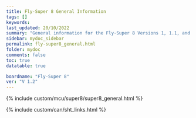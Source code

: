 ```yaml
---
title: Fly-Super 8 General Information
tags: []
keywords: 
last_updated: 20/10/2022
summary: "General information for the Fly-Super 8 Versions 1, 1.1, and 1.2"
sidebar: mydoc_sidebar
permalink: fly-super8_general.html
folder: mydoc
comments: false
toc: true
datatable: true

boardname: "Fly-Super 8" 
ver: "V 1.2" 
---
```



{% include custom/mcu/super8/super8_general.html %}

{% include custom/can/sht_links.html %}